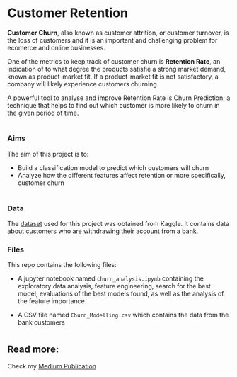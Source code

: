 # Customer Retention

**Customer Churn**, also known as customer attrition, or customer turnover, is the loss of customers and it is an important and challenging problem for ecomerce and online businesses. 

One of the metrics to keep track of customer churn is **Retention Rate**, an indication of to what degree the products satisfie a strong market demand, known as product-market fit. If a product-market fit is not satisfactory, a company will likely experience customers churning. 

A powerful tool to analyse and improve Retention Rate is Churn Prediction; a technique that helps to find out which customer is more likely to churn in the given period of time. 

#

### Aims

The aim of this project is to:

- Build a classification model to predict which customers will churn
- Analyze how the different features affect retention or more specifically, customer churn

#

### Data

The [dataset](https://www.kaggle.com/adammaus/predicting-churn-for-bank-customers) used for this project was obtained from Kaggle. It contains data about customers who are withdrawing their account from a bank.


### Files

This repo contains the following files:

- A jupyter notebook named `churn_analysis.ipynb` containing the exploratory data analysis, feature engineering, search for the best model, evaluations of the best models found, as well as the analysis of the feature importance.  

- A CSV file named `Churn_Modelling.csv` which contains the data from the bank customers

#

## Read more: 

Check my [Medium Publication](https://towardsdatascience.com/how-machine-learning-can-help-with-customer-retention-6b5bf654e822?source=friends_link&sk=ae71c8351d3028db1aedeb9c11feee12)




